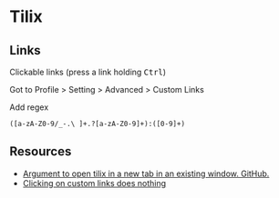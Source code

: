 # Tilix

## Links

Clickable links (press a link holding <kbd>Ctrl</kbd>)

Got to Profile > Setting > Advanced > Custom Links

Add regex

    ([a-zA-Z0-9/_-.\ ]+.?[a-zA-Z0-9]+):([0-9]+)

## Resources

* [Argument to open tilix in a new tab in an existing window. GitHub.](https://github.com/gnunn1/tilix/issues/1200)
* [Clicking on custom links does nothing](https://github.com/gnunn1/tilix/issues/844)

